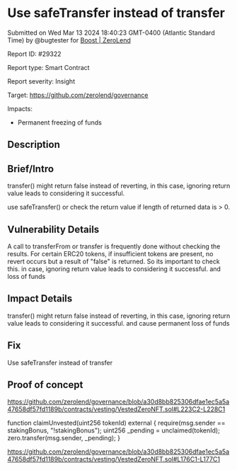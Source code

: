 
# Use safeTransfer instead of transfer

Submitted on Wed Mar 13 2024 18:40:23 GMT-0400 (Atlantic Standard Time) by @bugtester for [Boost | ZeroLend](https://immunefi.com/bounty/zerolend-boost/)

Report ID: #29322

Report type: Smart Contract

Report severity: Insight

Target: https://github.com/zerolend/governance

Impacts:
- Permanent freezing of funds

## Description
## Brief/Intro
transfer() might return false instead of reverting, in this case, ignoring return value leads to considering it successful.

use safeTransfer() or check the return value if length of returned data is > 0.
## Vulnerability Details
A call to transferFrom or transfer is frequently done without checking the results. For certain ERC20 tokens, if insufficient tokens are present, no revert occurs but a result of "false" is returned. So its important to check this. in case, ignoring return value leads to considering it successful. and loss of funds

## Impact Details
transfer() might return false instead of reverting, in this case, ignoring return value leads to considering it successful. and cause permanent loss of funds
## Fix
Use safeTransfer instead of transfer
        
## Proof of concept
https://github.com/zerolend/governance/blob/a30d8bb825306dfae1ec5a5a47658df57fd1189b/contracts/vesting/VestedZeroNFT.sol#L223C2-L228C1

function claimUnvested(uint256 tokenId) external {
    require(msg.sender == stakingBonus, "!stakingBonus");
    uint256 _pending = unclaimed(tokenId);
    zero.transfer(msg.sender, _pending);
}

https://github.com/zerolend/governance/blob/a30d8bb825306dfae1ec5a5a47658df57fd1189b/contracts/vesting/VestedZeroNFT.sol#L176C1-L177C1